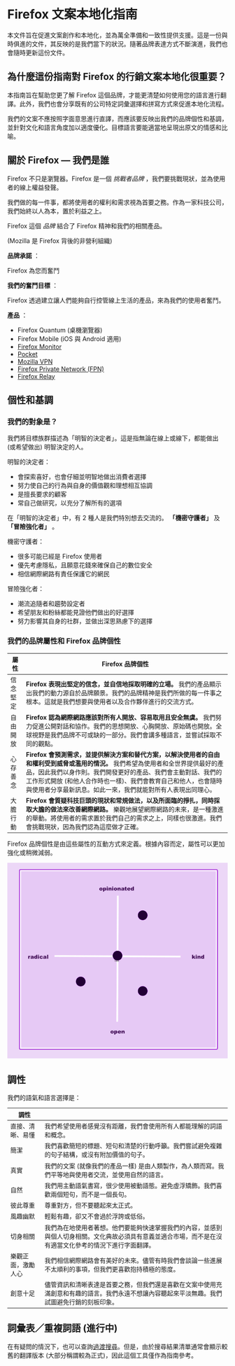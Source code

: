 Firefox 文案本地化指南
===============

本文件旨在促進文案創作和本地化，並為萬全準備和一致性提供支援。這是一份與時俱進的文件，其反映的是我們當下的狀況。隨著品牌表達方式不斷演進，我們也會隨時更新這份文件。

為什麼這份指南對 Firefox 的行銷文案本地化很重要？
-----------------------------

本指南旨在幫助您更了解 Firefox 這個品牌，才能更清楚如何使用您的語言進行翻譯。此外，我們也會分享既有的公司特定詞彙選擇和拼寫方式來促進本地化流程。

我們的文案不應按照字面意思進行直譯，而應該要反映出我們的品牌個性和基調，並針對文化和語言角度加以適度優化。目標語言要能適當地呈現出原文的情感和比喻。

關於 Firefox — 我們是誰
-----------------

Firefox 不只是瀏覽器。Firefox 是一個 *挑戰者品牌* ，我們要挑戰現狀，並為使用者的線上權益發聲。

我們做的每一件事，都將使用者的權利和需求視為首要之務。作為一家科技公司，我們始終以人為本，置於利益之上。

Firefox 這個 *品牌* 結合了 Firefox 精神和我們的相關產品。

\(Mozilla 是 Firefox 背後的非營利組織\)

**品牌承諾** ：

Firefox 為您而奮鬥

**我們的奮鬥目標** ：

Firefox 透過建立讓人們能夠自行控管線上生活的產品，來為我們的使用者奮鬥。

**產品** ：

* Firefox Quantum \(桌機瀏覽器\)
* Firefox Mobile \(iOS 與 Android 適用\)
* [Firefox Monitor](https://monitor.firefox.com/)
* [Pocket](https://play.google.com/store/apps/)
* [Mozilla VPN](https://vpn.mozilla.org/)
* [Firefox Private Network \(FPN\)](https://fpn.firefox.com/)
* [Firefox Relay](https://relay.firefox.com/)

個性和基調
-----

### 我們的對象是？

我們將目標族群描述為「明智的決定者」。這是指無論在線上或線下，都能做出 \(或希望做出\) 明智決定的人。

明智的決定者：

* 會探索喜好，也會仔細並明智地做出消費者選擇
* 努力使自己的行為與自身的價值觀和理想相互協調
* 是擅長要求的顧客
* 常自己做研究，以充分了解所有的選項

在「明智的決定者」中，有 2 種人是我們特別想去交流的。 **「機密守護者」** 及 **「冒險強化者」** 。

機密守護者：

* 很多可能已經是 Firefox 使用者
* 優先考慮隱私，且願意花錢來確保自己的數位安全
* 相信網際網路有責任保護它的網民

冒險強化者：

* 潮流追隨者和趨勢設定者
* 希望朋友和粉絲都能見證他們做出的好選擇
* 努力影響其自身的社群，並做出深思熟慮下的選擇

### 我們的品牌屬性和 Firefox 品牌個性

| **屬性** |                                                                                **Firefox 品牌個性**                                                                                |
|--------|--------------------------------------------------------------------------------------------------------------------------------------------------------------------------------|
| 信念堅定   | **Firefox 表現出堅定的信念，並自信地採取明確的立場。** 我們的產品顯示出我們的動力源自於品牌願景。我們的品牌精神是我們所做的每一件事之根本。這就是我們想要與使用者以及合作夥伴進行的交流方式。                                                                          |
| 自由開放   | **Firefox 認為網際網路應該對所有人開放、容易取用且安全無虞。** 我們努力促進公開對話和協作。我們的思想開放、心胸開放、原始碼也開放。全球視野是我們品牌不可或缺的一部分。我們會講多種語言，並嘗試採取不同的觀點。                                                                 |
| 心存善念   | **Firefox 會預測需求，並提供解決方案和替代方案，以解決使用者的自由和權利受到威脅或濫用的情況。** 我們希望為使用者和全世界提供最好的產品，因此我們以身作則。我們開發更好的產品、我們會主動對話、我們的工作形式開放 \(和他人合作時也一樣\)、我們會教育自己和他人，也會隨時與使用者分享最新訊息。如此一來，我們就能對所有人表現出同理心。 |
| 大膽行動   | **Firefox 會質疑科技巨頭的現狀和常規做法，以及所面臨的掙扎，同時採取大膽的做法來改善網際網路。** 樂觀地展望網際網路的未來，是一種激進的舉動。將使用者的需求置於我們自己的需求之上，同樣也很激進。我們會挑戰現狀，因為我們認為這麼做才正確。                                                   |

Firefox 品牌個性是由這些屬性的互動方式來定義。根據內容而定，屬性可以更加強化或稍微減弱。

![Firefox 品牌個性矩陣圖](../images/firefox_marketing/firefox_personality_en.png)

調性
---

我們的語氣和語言選擇是：

|    調性     |                                                                              |
|-----------|------------------------------------------------------------------------------|
| 直接、清晰、易懂  | 我們希望使用者感覺沒有距離，我們會使用所有人都能理解的詞語和概念。                                            |
| 簡潔        | 我們喜歡簡短的標題、短句和清楚的行動呼籲。我們嘗試避免複雜的句子結構，或沒有附加價值的句子。                               |
| 真實        | 我們的文案 \(就像我們的產品一樣\) 是由人類製作，為人類而寫。我們平等地與使用者交流，並使用自然的語言。                     |
| 自然        | 我們用主動語氣書寫，很少使用被動語態。避免虛浮矯飾。我們喜歡兩個短句，而不是一個長句。                                  |
| 彼此尊重      | 尊重對方，但不要聽起來太正式。                                                              |
| 風趣幽默      | 輕鬆有趣，卻又不會過於浮誇或低俗。                                                            |
| 切身相關      | 我們為在地使用者著想。他們要能夠快速掌握我們的內容，並感到與個人切身相關。文化典故必須具有意義並適合市場，而不是在沒有適當文化參考的情況下進行字面翻譯。 |
| 樂觀正面，激勵人心 | 我們相信網際網路會有美好的未來。儘管有時我們會談論一些進展不太順利的事項，但我們更喜歡抱持積極的態度。                          |
| 創意十足      | 儘管資訊和清晰表達是首要之務，但我們還是喜歡在文案中使用充滿創意和有趣的語言。我們永遠不想讓內容聽起來平淡無趣。我們試圖避免行銷的刻板印象。       |

詞彙表／重複詞語 \(進行中\)
------------------

在有疑問的情況下，也可以查詢[過渡搜尋](https://transvision.mozfr.org/)。但是，由於搜尋結果清單通常會顯示較舊的翻譯版本 \(大部分稱謂較為正式\)，因此這個工具僅作為指南參考。
